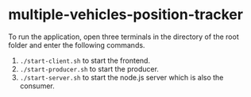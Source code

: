 # multiple-vehicles-position-tracker

To run the application, open three terminals in the directory of the root folder and enter the following commands.

1.  `./start-client.sh` to start the frontend.
2.  `./start-producer.sh` to start the producer.
3.  `./start-server.sh` to start the node.js server which is also the consumer.
